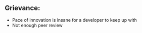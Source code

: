 ## Grievance:
* Pace of innovation is insane for a developer to keep up with
* Not enough peer review
